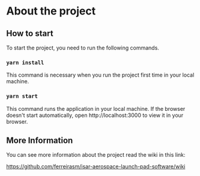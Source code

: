 # About the project

## How to start
To start the project, you need to run the following commands.

### `yarn install`
This command is necessary when you run the project first time in your local machine.

### `yarn start`
This command runs the application in your local machine. If the browser doesn't start automatically, open http://localhost:3000 to view it in your browser.

## More Information
You can see more information about the project read the wiki in this link:

https://github.com/ferreirasm/isar-aerospace-launch-pad-software/wiki

